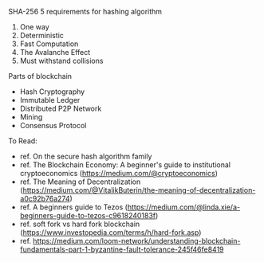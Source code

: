 SHA-256
5 requirements for hashing algorithm
1. One way 
2. Deterministic
3. Fast Computation
4. The Avalanche Effect
5. Must withstand collisions



Parts of blockchain

- Hash Cryptography
- Immutable Ledger
- Distributed P2P Network
- Mining
- Consensus Protocol


To Read:
- ref. On the secure hash algorithm family
- ref. The Blockchain Economy: A beginner's guide to institutional cryptoeconomics (https://medium.com/@cryptoeconomics)
- ref. The Meaning of Decentralization (https://medium.com/@VitalikButerin/the-meaning-of-decentralization-a0c92b76a274)
- ref. A beginners guide to Tezos (https://medium.com/@linda.xie/a-beginners-guide-to-tezos-c9618240183f)
- ref. soft fork vs hard fork blockchain (https://www.investopedia.com/terms/h/hard-fork.asp)
- ref. https://medium.com/loom-network/understanding-blockchain-fundamentals-part-1-byzantine-fault-tolerance-245f46fe8419